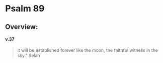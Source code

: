 # Psalm 89

## Overview:


#### v.37
>it will be established forever like the moon, the faithful witness in the sky." Selah

